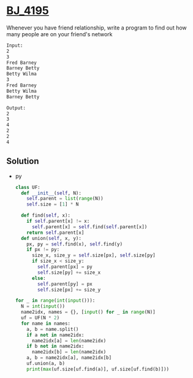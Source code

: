 # [BJ_4195](https://acmicpc.net/problem/4195)

Whenever you have friend relationship, write a program to find out how many people are on your friend's network

```txt
Input:
2
3
Fred Barney
Barney Betty
Betty Wilma
3
Fred Barney
Betty Wilma
Barney Betty

Output:
2
3
4
2
2
4
```

## Solution

* py

  ```py
  class UF:
    def __init__(self, N):
      self.parent = list(range(N))
      self.size = [1] * N

    def find(self, x):
      if self.parent[x] != x:
        self.parent[x] = self.find(self.parent[x])
      return self.parent[x]
    def union(self, x, y):
      px, py = self.find(x), self.find(y)
      if px != py:
        size_x, size_y = self.size[px], self.size[py]
        if size_x < size_y:
          self.parent[px] = py
          self.size[py] += size_x
        else:
          self.parent[py] = px
          self.size[px] += size_y

  for _ in range(int(input())):
    N = int(input())
    name2idx, names = {}, [input() for _ in range(N)]
    uf = UF(N * 2)
    for name in names:
      a, b = name.split()
      if a not in name2idx:
        name2idx[a] = len(name2idx)
      if b not in name2idx:
        name2idx[b] = len(name2idx)
      a, b = name2idx[a], name2idx[b]
      uf.union(a, b)
      print(max(uf.size[uf.find(a)], uf.size[uf.find(b)]))
  ```
